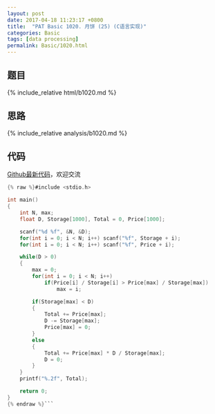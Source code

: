 ```yaml
---
layout: post
date: 2017-04-18 11:23:17 +0800
title:  "PAT Basic 1020. 月饼 (25) (C语言实现)"
categories: Basic
tags: [data processing]
permalink: Basic/1020.html
---
```


## 题目

{% include_relative html/b1020.md %}

## 思路

{% include_relative analysis/b1020.md %}

## 代码

[Github最新代码](https://github.com/OliverLew/PAT/blob/master/PATBasic/1020.c)，欢迎交流

```c
{% raw %}#include <stdio.h>

int main()
{
    int N, max;
    float D, Storage[1000], Total = 0, Price[1000];

    scanf("%d %f", &N, &D);
    for(int i = 0; i < N; i++) scanf("%f", Storage + i);
    for(int i = 0; i < N; i++) scanf("%f", Price + i);

    while(D > 0)
    {
        max = 0;
        for(int i = 0; i < N; i++)
            if(Price[i] / Storage[i] > Price[max] / Storage[max])
                max = i;

        if(Storage[max] < D)
        {
            Total += Price[max];
            D -= Storage[max];
            Price[max] = 0;
        }
        else
        {
            Total += Price[max] * D / Storage[max];
            D = 0;
        }
    }
    printf("%.2f", Total);

    return 0;
}
{% endraw %}```